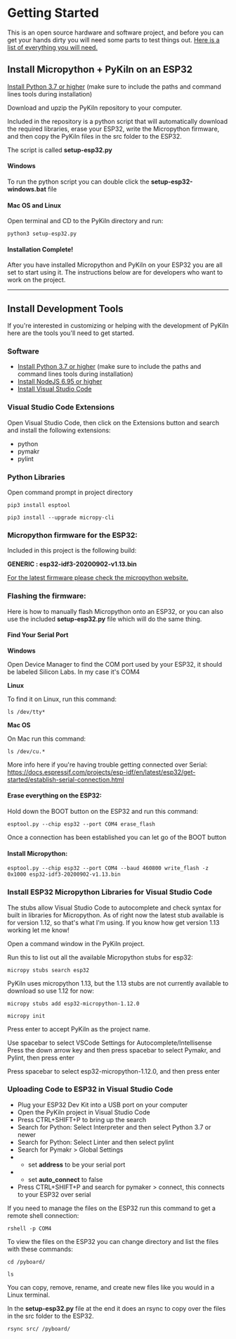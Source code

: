 # Getting Started


This is an open source hardware and software project, and before you can get your hands dirty you will need some parts to test things out. [Here is a list of everything you will need.](http://pykiln.com/get-started.html "Here is a list of everything you will need.")

## Install Micropython + PyKiln on an ESP32

[Install Python 3.7 or higher](https://www.python.org/downloads/ "Install Python 3.7 or higher")
(make sure to include the paths and command lines tools during installation)

Download and upzip the PyKiln repository to your computer.

Included in the repository is a python script that will automatically download the required libraries, erase your ESP32, write the Micropython firmware, and then copy the PyKiln files in the src folder to the ESP32. 

The script is called **setup-esp32.py**

#### Windows

To run the python script you can double click the **setup-esp32-windows.bat** file

#### Mac OS and Linux
Open terminal and CD to the PyKiln directory and run:

`python3 setup-esp32.py`

#### Installation Complete!

After you have installed Micropython and PyKiln on your ESP32 you are all set to start using it. The instructions below are for developers who want to work on the project.


------------



## Install Development Tools

If you're interested in customizing or helping with the development of PyKiln here are the tools you'll need to get started.

### Software
- [Install Python 3.7 or higher](https://www.python.org/downloads/ "Install Python 3.7 or higher") (make sure to include the paths and command lines tools during installation)
- [Install NodeJS 6.95 or higher](https://nodejs.org/en/ "Install NodeJS 6.95 or higher")
- [Install Visual Studio Code](https://code.visualstudio.com/ "Install Visual Studio Code")

### Visual Studio Code Extensions
Open Visual Studio Code, then click on the Extensions button and search and install the following extensions:
- python
- pymakr
- pylint

### Python Libraries
Open command prompt in project directory

`pip3 install esptool`

`pip3 install --upgrade micropy-cli`

### Micropython firmware for the ESP32:
Included in this project is the following build:

**GENERIC : esp32-idf3-20200902-v1.13.bin**

[For the latest firmware please check the micropython website.](https://micropython.org/download/esp32/ "For the latest firmware please check the micropython website.")

### Flashing the firmware:

Here is how to manually flash Micropython onto an ESP32, or you can also  use the included **setup-esp32.py** file which will do the same thing.

#### Find Your Serial Port

**Windows**

Open Device Manager to find the COM port used by your ESP32, it should be labeled Silicon Labs. In my case it's COM4

**Linux**

To find it on Linux, run this command:

`ls /dev/tty*`

**Mac OS**

On Mac run this command:

`ls /dev/cu.*`

More info here if you're having trouble getting connected over Serial:
https://docs.espressif.com/projects/esp-idf/en/latest/esp32/get-started/establish-serial-connection.html


#### Erase everything on the ESP32:
Hold down the BOOT button on the ESP32 and run this command:

`esptool.py --chip esp32 --port COM4 erase_flash`

Once a connection has been established you can let go of the BOOT button

#### Install Micropython:
`esptool.py --chip esp32 --port COM4 --baud 460800 write_flash -z 0x1000 esp32-idf3-20200902-v1.13.bin`

### Install ESP32 Micropython Libraries for Visual Studio Code

The stubs allow Visual Studio Code to autocomplete and check syntax for built in libraries for Micropython. As of right now the latest stub available is for version 1.12, so that's what I'm using. If you know how get version 1.13 working let me know!


Open a command window in the PyKiln project.

Run this to list out all the available Micropython stubs for esp32:

`micropy stubs search esp32`

PyKiln uses micropython 1.13, but the 1.13 stubs are not currently available to download so use 1.12 for now:

`micropy stubs add esp32-micropython-1.12.0`

`micropy init`

Press enter to accept PyKiln as the project name.

Use spacebar to select VSCode Settings for Autocomplete/Intellisense
Press the down arrow key and then press spacebar to select Pymakr, and Pylint, then press enter

Press spacebar to select esp32-micropython-1.12.0, and then press enter

### Uploading Code to ESP32 in Visual Studio Code

- Plug your ESP32 Dev Kit into a USB port on your computer
- Open the PyKiln project in Visual Studio Code
- Press CTRL+SHIFT+P to bring up the search
- Search for Python: Select Interpreter and then select Python 3.7 or newer
- Search for Python: Select Linter and then select pylint
- Search for Pymakr > Global Settings
- - set **address** to be your serial port
- - set **auto_connect** to false
- Press CTRL+SHIFT+P and search for pymaker > connect, this connects to your ESP32 over serial

If you need to manage the files on the ESP32 run this command to get a remote shell connection:

`rshell -p COM4`

To view the files on the ESP32 you can change directory and list the files with these commands:

`cd /pyboard/`

`ls`

You can copy, remove, rename, and create new files like you would in a Linux terminal.

In the **setup-esp32.py** file at the end it does an rsync to copy over the files in the src folder to the ESP32.

`rsync src/ /pyboard/`